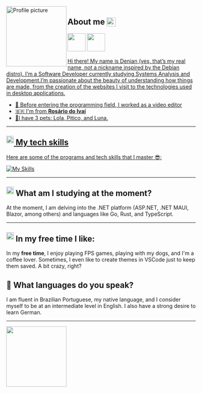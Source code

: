 
  <img align="left" height="160px" src="https://media.discordapp.net/attachments/774050873268633613/1256433424063926334/profile_copiar.png?ex=6680c04f&is=667f6ecf&hm=3eb55ffc120d67905e956d1012dadccae74072736fd1fd8dae12e2bef68ad2de&=&format=webp&quality=lossless" alt="Profile picture">



##  **About me <img src="https://user-images.githubusercontent.com/74038190/214644152-52f47eb3-5e31-4f47-8758-05c9468d5596.gif" height="24px" style="vertical-align: -5px;">** 

<div align="left">  
<a href="https://www.instagram.com/denianxdd/" target="_blank"><img src="https://user-images.githubusercontent.com/74038190/235294013-a33e5c43-a01c-43f6-b44d-a406d8b4ab75.gif" style="height: 48px;"></a>
<a href="https://www.linkedin.com/in/denian-soares-ramos/" target="_blank"><img src="https://user-images.githubusercontent.com/74038190/235294012-0a55e343-37ad-4b0f-924f-c8431d9d2483.gif"style="height: 48px;"</a>
</div>



Hi there! My name is Denian (yes, that’s my real name, not a nickname inspired by the Debian distro). I’m a Software Developer currently studying Systems Analysis and Development.I’m passionate about the beauty of understanding how things are made, from the creation of the websites I visit to the technologies used in desktop applications.



- 🔭 Before entering the programming field, I worked as a video editor
- 🇧🇷 I'm from **Rosário do Ivaí**
- 🐶I have 3 pets: Lola, Pitico, and Luna.


---

## <img src="https://user-images.githubusercontent.com/74038190/235223599-0eadbd7c-c916-4f24-af9d-9242730e6172.gif" width="20" style="position: relative; top: -5px;"> <b>My tech skills</b>

Here are some of the programs and tech skills that I master 😎:

[![My Skills](https://skillicons.dev/icons?i=ts,dotnet,cs,java,py,js,html,css,spring,mysql,bootstrap)](https://skillicons.dev)

---
## <img src="https://media2.giphy.com/media/QssGEmpkyEOhBCb7e1/giphy.gif?cid=ecf05e47a0n3gi1bfqntqmob8g9aid1oyj2wr3ds3mg700bl&rid=giphy.gif" width="20" style="position: relative; top: -5px;">  <b>What am I studying at the moment?</b>







At the moment, I am delving into the .NET platform (ASP.NET, .NET MAUI, Blazor, among others) and languages like Go, Rust, and TypeScript.


---
## <img src="https://user-images.githubusercontent.com/74038190/216120974-24a76b31-7f39-41f1-a38f-b3c1377cc612.png"  width="20" style="position: relative; top: -5px;"> <b> In my free time I like:</b>

In my **free time**, I enjoy playing FPS games, playing with my dogs, and I'm a coffee lover. Sometimes, I even like to create themes in VSCode just to keep them saved. A bit crazy, right?

## 🎤 What languages do you speak?

I am fluent in Brazilian Portuguese, my native language, and I consider myself to be at an intermediate level in English. I also have a strong desire to learn German.

---

<img align="left" height="160px" src="https://github-readme-stats.vercel.app/api/top-langs/?username=DenianRamos&layout=compact&theme=transparent">





